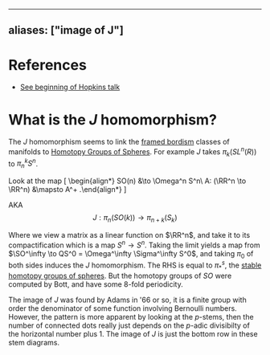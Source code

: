 
---
aliases: ["image of J"]
---

# References

- [See beginning of Hopkins talk](https://www.youtube.com/watch?v=Ix4pg87LKVk)

# What is the $J$ homomorphism? 

The $J$ homomorphism seems to link the [framed bordism](framed%20bordism) classes of manifolds to [Homotopy Groups of Spheres](Homotopy%20Groups%20of%20Spheres.md). 
For example $J$ takes $\pi_k(SL^n(R))$ to $\pi_{n}^k S^n$.

Look at the map
\[
\begin{align*}
SO(n) &\to \Omega^n S^n\\
A: (\RR^n \to \RR^n) &\mapsto A^+
.\end{align*}
\]

AKA
$$
J: \pi_n(SO(k)) \to \pi_{n+k}(S_k)
$$

Where we view a matrix as a linear function on $\RR^n$, and take it to its compactification which is a map $S^n\to S^n$. Taking the limit yields a map from $\SO^\infty \to QS^0 = \Omega^\infty \Sigma^\infty S^0$, and taking $\pi_0$ of both sides induces the $J$ homomorphism. The RHS is equal to $\pi_*^s$, the [stable homotopy groups of spheres](stable%20homotopy%20groups%20of%20spheres.md).
But the homotopy groups of $SO$ were computed by Bott, and have some 8-fold periodicity.

The image of $J$ was found by Adams in '66 or so, it is a finite group with order the denominator of some function involving Bernoulli numbers. However, the pattern is more apparent by looking at the $p$-stems, then the number of connected dots really just depends on the $p$-adic divisibilty of the horizontal number plus 1. The image of $J$ is just the bottom row in these stem diagrams.